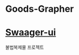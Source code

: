 # Goods-Grapher
# <a href="https://goodsgrapher-api.caffelabel.com/swagger-ui/index.html">Swaager-ui</a>
불법복제물 프로젝트
